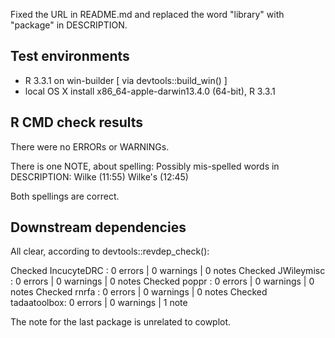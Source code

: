 Fixed the URL in README.md and replaced the word "library" with "package" in DESCRIPTION.

## Test environments
* R 3.3.1 on win-builder [ via devtools::build_win() ]
* local OS X install x86_64-apple-darwin13.4.0 (64-bit), R 3.3.1

## R CMD check results
There were no ERRORs or WARNINGs.

There is one NOTE, about spelling:
Possibly mis-spelled words in DESCRIPTION:
  Wilke (11:55)
  Wilke's (12:45)

Both spellings are correct.

## Downstream dependencies
All clear, according to devtools::revdep_check():

Checked IncucyteDRC : 0 errors | 0 warnings | 0 notes
Checked JWileymisc  : 0 errors | 0 warnings | 0 notes
Checked poppr       : 0 errors | 0 warnings | 0 notes
Checked rnrfa       : 0 errors | 0 warnings | 0 notes
Checked tadaatoolbox: 0 errors | 0 warnings | 1 note 

The note for the last package is unrelated to cowplot.

